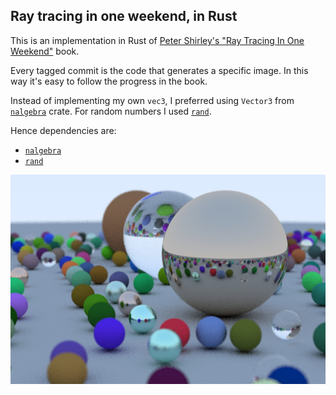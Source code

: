 ## Ray tracing in one weekend, in Rust

This is an implementation in Rust of [Peter Shirley's "Ray Tracing In One Weekend"](https://github.com/petershirley/raytracinginoneweekend) book.

Every tagged commit is the code that generates a specific image. In this way it's easy to follow the progress in the book.

Instead of implementing my own `vec3`, I preferred using `Vector3` from [`nalgebra`](https://crates.io/crates/nalgebra) crate.
For random numbers I used [`rand`](https://crates.io/crates/rand).

Hence dependencies are:
- [`nalgebra`](https://www.nalgebra.org)
- [`rand`](https://rust-random.github.io/book/)

![Ray Tracing](image.jpg)
